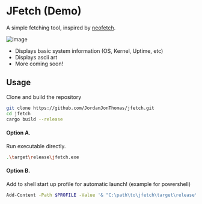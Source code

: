 # JFetch (Demo)
A simple fetching tool, inspired by [neofetch](https://github.com/dylanaraps/neofetch).

![image](https://github.com/user-attachments/assets/910adf6b-df22-4ec3-9c38-3fe1d6e49ece)

- Displays basic system information (OS, Kernel, Uptime, etc)
- Displays ascii art
- More coming soon!

## Usage
Clone and build the repository
```sh
git clone https://github.com/JordanJonThomas/jfetch.git
cd jfetch
cargo build --release
```
#### Option A. 
Run executable directly. 
```sh
.\target\release\jfetch.exe
```
#### Option B.
Add to shell start up profile for automatic launch! (example for powershell)
```sh
Add-Content -Path $PROFILE -Value '& "C:\path\to\jfetch\target\release\jfetch.exe"'
```
